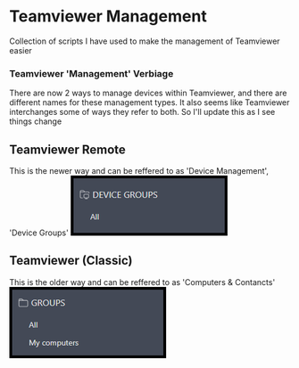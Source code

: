 # Teamviewer Management
Collection of scripts I have used to make the management of Teamviewer easier

### Teamviewer 'Management' Verbiage
There are now 2 ways to manage devices within Teamviewer, and there are different names for these management types. It also seems like Teamviewer interchanges some of ways they refer to both. So I'll update this as I see things change

## Teamviewer Remote
This is the newer way and can be reffered to as 'Device Management', 'Device Groups'
![Teamviewer Remote](/assets/TeamViewer-Remote.png)

## Teamviewer (Classic)
This is the older way and can be reffered to as 'Computers & Contancts'
![Teamviewer (Classic)](/Assets/TeamViewer-(Classic).png)